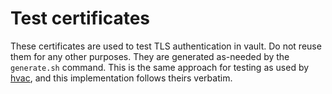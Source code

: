 # Test certificates

These certificates are used to test TLS authentication in vault. Do not reuse them for any other purposes.  They are generated as-needed by the `generate.sh` command.  This is the same approach for testing as used by [hvac](https://github.com/ianunruh/hvac), and this implementation follows theirs verbatim.
